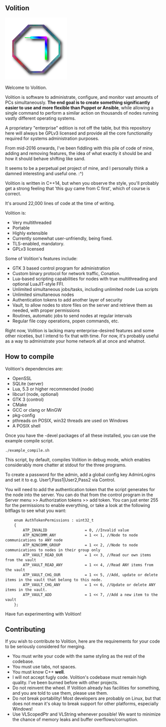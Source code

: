 ## Volition

![Volition about logo](https://raw.githubusercontent.com/Subsentient/volition/master/src/control/icons/ctlabout.png)


Welcome to Volition.

Volition is software to administrate, configure, and monitor vast amounts of PCs simultaneously.
**The end goal is to create something significantly easier to use and more flexible than Puppet or Ansible**, while allowing a single command to perform a similar action on thousands of nodes running vastly different operating systems.

A proprietary "enterprise" edition is not off the table, but this repository here will always be GPLv3 licensed and provide all the core functionality required for systems administration purposes.

From mid-2016 onwards, I've been fiddling with this pile of code of mine,
adding and removing features, the idea of what exactly it should be and how it should behave shifting like sand.

It seems to be a perpetual pet project of mine, and I personally think a damned interesting and useful one. :^)

Volition is written in C++14, but when you observe the style, you'll probably get a strong feeling that 'this guy came from C first',
which of course is correct.

It's around 22,000 lines of code at the time of writing.

Volition is:
* Very multithreaded
* Portable
* Highly extensible
* Currently somewhat user-unfriendly, being fixed.
* TLS-enabled, mandatory.
* GPLv3 licensed

Some of Volition's features include:
* GTK 3 based control program for administration
* Custom binary protocol for network traffic, Conation.
* Lua-based scripting capabilities for nodes with true multithreading and optional LuaJIT-style FFI.
* Unlimited simultaneous jobs/tasks, including unlimited node Lua scripts
* Unlimited simultaneous nodes
* Authentication tokens to add another layer of security
* Vault, to allow nodes to store files on the server and retrieve them as needed, with proper permissions
* Routines, automatic jobs to send nodes at regular intervals
* Regular file copy operations, popen commands, etc.

Right now, Volition is lacking many enterprise-desired features and some other niceties, but I intend to fix that with time.
For now, it's probably useful as a way to administrate your home network all at once and whatnot.

## How to compile

Volition's dependencies are:
* OpenSSL
* SQLite (server)
* Lua, 5.3 or higher recommended (node)
* libcurl (node, optional)
* GTK 3 (control)
* CMake
* GCC or clang or MinGW
* pkg-config
* pthreads on POSIX, win32 threads are used on Windows
* A POSIX shell

Once you have the -devel packages of all these installed, you can use the example compile script.

```
./example_compile.sh
```
This script, by default, compiles Volition in debug mode, which enables considerably more chatter at stdout for the three programs.

To create a password for the admin, add a global config key AdminLogins and set it to e.g. User1,Pass1|User2,Pass2 via Control.

You will need to add the authentication token that the script generates for the node into the server. You can do that from the control program in the Server menu >> Authorization tokens >> add token. You can just enter 255 for the permissions to enable everything, or take a look at the following bitflags to see what you want:
```
	enum AuthTokenPermissions : uint32_t
	{
		ATP_INVALID					= 0, //Invalid value
		ATP_N2NCOMM_ANY				= 1 << 1, //Node to node communications to ANY node
		ATP_N2NCOMM_GROUP			= 1 << 2, //Node to node communications to nodes in their group only
		ATP_VAULT_READ_OUR			= 1 << 3, //Read our own items from the vault
		ATP_VAULT_READ_ANY			= 1 << 4, //Read ANY items from the vault
		ATP_VAULT_CHG_OUR			= 1 << 5, //Add, update or delete items in the vault that belong to this node.
		ATP_VAULT_CHG_ANY			= 1 << 6, //Update or delete ANY items in the vault.
		ATP_VAULT_ADD				= 1 << 7, //Add a new item to the vault
	};
```
Have fun experimenting with Volition!

## Contributing

If you wish to contribute to Volition, here are the requirements for your code to be seriously considered for merging.

* You must write your code with the same styling as the rest of the codebase.
* You must use tabs, not spaces.
* You must know C++ **well**.
* I will not accept fugly code. Volition's codebase must remain high quality. I've been burned before with other projects.
* Do not reinvent the wheel. If Volition already has facilities for something, and you are told to use them, please use them.
* Do not break portability! Most developers are probably on Linux, but that does not mean it's okay to break support for other platforms, especially Windows!
* Use VLScopedPtr and VLString whenever possible! We want to minimize the chance of memory leaks and buffer overflows/corruption.


